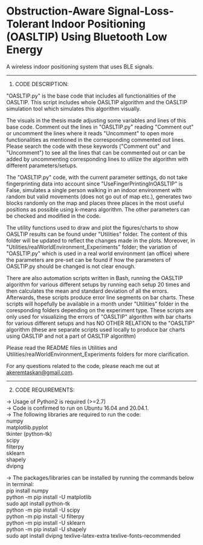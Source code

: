 # Obstruction-Aware Signal-Loss-Tolerant Indoor Positioning (OASLTIP) Using Bluetooth Low Energy 
A wireless indoor positioning system that uses BLE signals.

**********************
1) CODE DESCRIPTION:

"OASLTIP.py" is the base code that includes all functionalities of the OASLTIP. This script includes whole OASLTIP algorithm and the OASLTIP simulation tool which simulates this algorithm visually. 

The visuals in the thesis made adjusting some variables and lines of this base code.
Comment out the lines in "OASLTIP.py" reading "Comment out" or uncomment the lines where it reads "Uncomment" to open more functionalities as mentioned in the corresponding commented out lines. Please search the code with these keywords ("Comment out" and "Uncomment") to see all the lines that can be commented out or can be added by uncommenting corresponding lines to utilize the algorithm with different parameters/setups.

The "OASLTIP.py" code, with the current parameter settings, do not take fingerprinting data into account since "UseFingerPrintingInOASLTIP" is False, simulates a single person walking in an indoor environment with random but valid movements (does not go out of map etc.), generates two blocks randomly on the map and places three places in the most useful positions as possible using k-means algorithm. The other parameters can be checked and modified in the code.

The utility functions used to draw and plot the figures/charts to show OASLTIP results can be found under "Utilities" folder. The content of this folder will be updated to reflect the changes made in the plots.
Moreover, in "Utilities/realWorldEnvironment_Experiments" folder; the variation of "OASLTIP.py" which is used in a real world environment (an office) where the parameters are pre-set can be found if how the parameters of OASLTIP.py should be changed is not clear enough.

There are also automation scripts written in Bash, running the OASLTIP algorithm for various different setups by running each setup 20 times and then calculates the mean and standard deviation of all the errors. Afterwards, these scripts produce error line segments on bar charts. These scripts will hopefully be available in a month under "Utilities" folder in the coresponding folders depending on the experiment type. These scripts are only used for visualizing the errors of "OASLTIP" algorithm with bar charts for various different setups and has NO OTHER RELATION to the "OASLTIP" algorithm (these are separate scripts used locally to produce bar charts using OASLTIP and not a part of OASLTIP algorithm)

Please read the README files in Utilities and Utilities/realWorldEnvironment_Experiments folders for more clarification.

For any questions related to the code, please reach me out at akeremtaskan@gmail.com.

**********************
2) CODE REQUIREMENTS:

-> Usage of Python2 is required (>=2.7)  
-> Code is confirmed to run on Ubuntu 16.04 and 20.04.1.  
-> The following libraries are required to run the code:   
numpy  
matplotlib.pyplot  
tkinter (python-tk)  
scipy  
filterpy  
sklearn  
shapely  
dvipng  

-> The packages/libraries can be installed by running the commands below in terminal:  
pip install numpy  
python -m pip install -U matplotlib  
sudo apt install python-tk  
python -m pip install -U scipy  
python -m pip install -U filterpy  
python -m pip install -U sklearn  
python -m pip install -U shapely  
sudo apt install dvipng texlive-latex-extra texlive-fonts-recommended  

